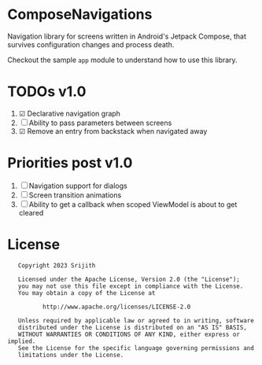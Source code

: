# ComposeNavigations

Navigation library for screens written in Android's Jetpack Compose,
that survives configuration changes and process death.

Checkout the sample `app` module to understand how to use this library.

# TODOs v1.0
1. &#9745; Declarative navigation graph
2. &#9744; Ability to pass parameters between screens
3. &#9745; Remove an entry from backstack when navigated away

# Priorities post v1.0
1. &#9744; Navigation support for dialogs
2. &#9744; Screen transition animations
3. &#9744; Ability to get a callback when scoped ViewModel is about to get cleared

# License
       Copyright 2023 Srijith

       Licensed under the Apache License, Version 2.0 (the "License");
       you may not use this file except in compliance with the License.
       You may obtain a copy of the License at

              http://www.apache.org/licenses/LICENSE-2.0

       Unless required by applicable law or agreed to in writing, software
       distributed under the License is distributed on an "AS IS" BASIS,
       WITHOUT WARRANTIES OR CONDITIONS OF ANY KIND, either express or implied.
       See the License for the specific language governing permissions and
       limitations under the License.
